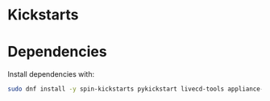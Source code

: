 Kickstarts
==========

# Dependencies

Install dependencies with:

```sh
sudo dnf install -y spin-kickstarts pykickstart livecd-tools appliance-tools
```
